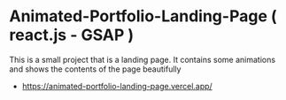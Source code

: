 # Animated-Portfolio-Landing-Page ( react.js - GSAP )

This is a small project that is a landing page. It contains some animations and shows the contents of the page beautifully

- https://animated-portfolio-landing-page.vercel.app/ 
